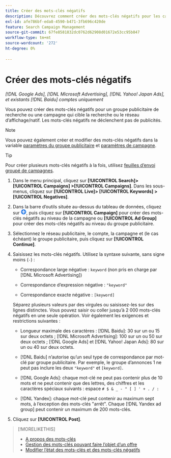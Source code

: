 ```yaml
---
title: Créer des mots-clés négatifs
description: Découvrez comment créer des mots-clés négatifs pour les campagnes de recherche et les groupes publicitaires.
exl-id: afe786bf-eda8-4590-b471-3fb696c420de
feature: Search Campaign Management
source-git-commit: 67fe8581832dc0762d62908d01672e53cc95b847
workflow-type: tm+mt
source-wordcount: '272'
ht-degree: 0%

---
```


# Créer des mots-clés négatifs

*[!DNL Google Ads], [!DNL Microsoft Advertising], [!DNL Yahoo! Japan Ads], et existants [!DNL Baidu] comptes uniquement*

Vous pouvez créer des mots-clés négatifs pour un groupe publicitaire de recherche ou une campagne qui cible la recherche ou le réseau d’affichage/natif. Les mots-clés négatifs ne déclenchent pas de publicités.

>[!NOTE]
>Vous pouvez également créer et modifier des mots-clés négatifs dans la variable [paramètres du groupe publicitaire](/help/search-social-commerce/campaign-management/campaigns/ad-group-manage.md) et [paramètres de campagne](/help/search-social-commerce/campaign-management/campaigns/campaign-manage.md).

>[!TIP]
>Pour créer plusieurs mots-clés négatifs à la fois, utilisez [feuilles d’envoi groupé de campagnes](/help/search-social-commerce/campaign-management/bulksheets/bulksheet-about.md).

1. Dans le menu principal, cliquez sur **[!UICONTROL Search]> [!UICONTROL Campaigns] >[!UICONTROL Campaigns]**. Dans les sous-menus, cliquez sur **[!UICONTROL Live]> [!UICONTROL Keywords] >[!UICONTROL Negatives]**.

1. Dans la barre d’outils située au-dessus du tableau de données, cliquez sur ![Créer](/help/search-social-commerce/assets/add.png "Créer"), puis cliquez sur **[!UICONTROL Campaign]** pour créer des mots-clés négatifs au niveau de la campagne ou **[!UICONTROL Ad Group]** pour créer des mots-clés négatifs au niveau du groupe publicitaire.

1. Sélectionnez le réseau publicitaire, le compte, la campagne et (le cas échéant) le groupe publicitaire, puis cliquez sur **[!UICONTROL Continue]**.

1. Saisissez les mots-clés négatifs. Utilisez la syntaxe suivante, sans signe moins (`-`) :

   * Correspondance large négative : `keyword` (non pris en charge par [!DNL Microsoft Advertising])

   * Correspondance d’expression négative : `"keyword"`

   * Correspondance exacte négative : `[keyword]`

   Séparez plusieurs valeurs par des virgules ou saisissez-les sur des lignes distinctes. Vous pouvez saisir ou coller jusqu’à 2 000 mots-clés négatifs en une seule opération. Voir également les exigences et restrictions suivantes :

   * Longueur maximale des caractères : [!DNL Baidu]: 30 sur un ou 15 sur deux octets ; [!DNL Microsoft Advertising]: 100 sur un ou 50 sur deux octets ; [!DNL Google Ads] et [!DNL Yahoo! Japan Ads]: 80 sur un ou 40 sur deux octets.

   * [!DNL Baidu] n’autorise qu’un seul type de correspondance par mot-clé par groupe publicitaire. Par exemple, le groupe d’annonces 1 ne peut pas inclure les deux `"keyword"` et `[keyword]`.

   * [!DNL Google Ads]: chaque mot-clé ne peut pas contenir plus de 10 mots et ne peut contenir que des lettres, des chiffres et les caractères spéciaux suivants : espace `# $ & _ - " [ ] ' + . / :`

   * [!DNL Yandex]: chaque mot-clé peut contenir au maximum sept mots, à l’exception des mots-clés &quot;arrêt&quot;. Chaque [!DNL Yandex ad group] peut contenir un maximum de 200 mots-clés.

1. Cliquez sur **[!UICONTROL Post]**.

>[!MORELIKETHIS]
>
>* [A propos des mots-clés](keyword-about.md)
>* [Gestion des mots-clés pouvant faire l’objet d’un offre](keyword-manage.md)
>* [Modifier l’état des mots-clés et des mots-clés négatifs](keyword-status-edit.md)

